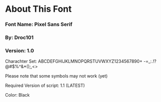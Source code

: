 # About This Font
### Font Name: Pixel Sans Serif
### By: Droc101
### Version: 1.0

Charachter Set:
ABCDEFGHIJKLMNOPQRSTUVWXYZ1234567890+ -=_:.!?@#$%^&*();,<>

Please note that some symbols may not work (yet)

Required Version of script: 1.1 (LATEST)

Color: Black
